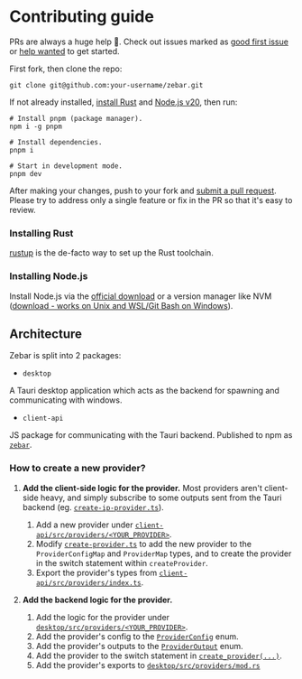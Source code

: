 # Contributing guide

PRs are always a huge help 💛. Check out issues marked as [good first issue](https://github.com/glzr-io/zebar/issues?q=is%3Aissue+is%3Aopen+label%3A%22good+first+issue%22) or [help wanted](https://github.com/glzr-io/zebar/issues?q=is%3Aissue+is%3Aopen+label%3A%22help+wanted%22) to get started.

First fork, then clone the repo:

```shell
git clone git@github.com:your-username/zebar.git
```

If not already installed, [install Rust](#installing-rust) and [Node.js v20](#installing-nodejs), then run:

```shell
# Install pnpm (package manager).
npm i -g pnpm

# Install dependencies.
pnpm i

# Start in development mode.
pnpm dev
```

After making your changes, push to your fork and [submit a pull request](https://github.com/glzr-io/zebar/pulls). Please try to address only a single feature or fix in the PR so that it's easy to review.

### Installing Rust

[rustup](https://rustup.rs/) is the de-facto way to set up the Rust toolchain.

### Installing Node.js

Install Node.js via the [official download](https://nodejs.org/en/download) or a version manager like NVM ([download - works on Unix and WSL/Git Bash on Windows](https://github.com/nvm-sh/nvm#installing-and-updating)).

## Architecture

Zebar is split into 2 packages:

- `desktop`

A Tauri desktop application which acts as the backend for spawning and communicating with windows.

- `client-api`

JS package for communicating with the Tauri backend. Published to npm as [`zebar`](https://www.npmjs.com/package/zebar).

### How to create a new provider?

1. **Add the client-side logic for the provider.** Most providers aren't client-side heavy, and simply subscribe to some outputs sent from the Tauri backend (eg. [`create-ip-provider.ts`](https://github.com/glzr-io/zebar/tree/main/packages/client-api/src/providers/ip/create-ip-provider.ts)).

   1. Add a new provider under [`client-api/src/providers/<YOUR_PROVIDER>`](https://github.com/glzr-io/zebar/tree/main/packages/client-api/src/providers).
   2. Modify [`create-provider.ts`](https://github.com/glzr-io/zebar/blob/main/packages/client-api/src/providers/create-provider.ts) to add the new provider to the `ProviderConfigMap` and `ProviderMap` types, and to create the provider in the switch statement within `createProvider`.
   3. Export the provider's types from [`client-api/src/providers/index.ts`](https://github.com/glzr-io/zebar/blob/main/packages/client-api/src/providers/index.ts).

2. **Add the backend logic for the provider.**

   1. Add the logic for the provider under [`desktop/src/providers/<YOUR_PROVIDER>`](https://github.com/glzr-io/zebar/tree/main/packages/desktop/src/providers).
   2. Add the provider's config to the [`ProviderConfig`](https://github.com/glzr-io/zebar/blob/main/packages/desktop/src/providers/provider_config.rs) enum.
   3. Add the provider's outputs to the [`ProviderOutput`](https://github.com/glzr-io/zebar/blob/main/packages/desktop/src/providers/provider_output.rs) enum.
   4. Add the provider to the switch statement in [`create_provider(...)`](https://github.com/glzr-io/zebar/blob/main/packages/desktop/src/providers/provider_ref.rs#L163).
   5. Add the provider's exports to [`desktop/src/providers/mod.rs`](https://github.com/glzr-io/zebar/blob/main/packages/desktop/src/providers/mod.rs)
